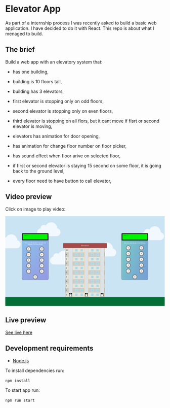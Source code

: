 # Elevator App

As part of a internship process I was recently asked to build a basic web application.
I have decided to do it with React.
This repo is about what I menaged to build.

## The brief

Build a web app with an elevatory system that:

- has one building,
- building is 10 floors tall,
- building has 3 elevators,
- first elevator is stopping only on odd floors,
- second elevator is stopping only on even floors,
- third elevator is stopping on all flors, but it cant move if fisrt or second elevator is moving,

- elevators has animation for door opening,
- has animation for change floor number on floor picker,
- has sound effect when floor arive on selected floor,
- if first or second elevator is staying 15 second on some floor, it is going back to the ground level,
- every floor need to have button to call elevator,

## Video preview

Click on image to play video:

[![Watch the video](/src/assets/images/screenshot.jpg)](https://youtu.be/RrpQQO2eYv0)

## Live preview

[See live here](https://gorankukic.github.io/elevators)

## Development requirements

- [Node.js](http://nodejs.org/)

To install dependencies run:

`npm install`

To start app run:

`npm run start`

